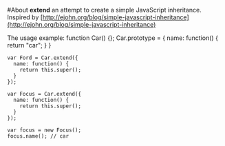 #About
**extend** an attempt to create a simple JavaScript inheritance. Inspired by [http://ejohn.org/blog/simple-javascript-inheritance](http://ejohn.org/blog/simple-javascript-inheritance)


The usage example:
    function Car() {};
    Car.prototype = {
      name: function() {
        return "car";
      }
    }

    var Ford = Car.extend({
      name: function() {
        return this.super();
      }
    });

    var Focus = Car.extend({
      name: function() {
        return this.super();
      }
    });

    var focus = new Focus();
    focus.name(); // car
